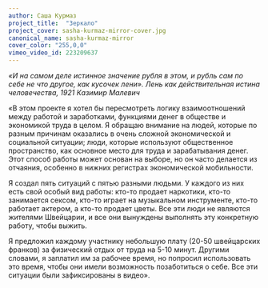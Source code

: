 ```yaml
---
author: Саша Курмаз
project_title:  "Зеркало"
project_cover: sasha-kurmaz-mirror-cover.jpg
canonical_name: sasha-kurmaz-mirror
cover_color: "255,0,0"
vimeo_video_id: 223209637
---
```


_«И на самом деле истинное значение рубля в этом, и рубль сам по себе не что другое, как кусочек лени»._
_Лень как действительная истина человечества, 1921_
_Казимир Малевич_

«В этом проекте я хотел бы пересмотреть логику взаимоотношений между работой и заработками, функциями денег в обществе и экономикой труда в целом. Я обращаю внимание на людей, которые по разным причинам оказались в очень сложной экономической и социальной ситуации; люди, которые используют общественное пространство, как основное место для труда и зарабатывания денег. Этот способ работы может основан на выборе, но он часто делается из отчаяния, особенно в нижних регистрах экономической мобильности.

Я создал пять ситуаций с пятью разными людьми. У каждого из них есть свой особый вид работы: кто-то продает наркотики, кто-то занимается сексом, кто-то играет на музыкальном инструменте, кто-то работает актером, а кто-то продает цветы. Все эти люди не являются жителями Швейцарии, и все они вынуждены выполнять эту конкретную работу, чтобы выжить.

Я предложил каждому участнику небольшую плату (20-50 швейцарских франков) за физический отдых от труда на 5-10 минут. Другими словами, я заплатил им за рабочее время, но попросил использовать это время, чтобы они имели возможность позаботиться о себе. Все эти ситуации были зафиксированы в видео».
